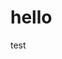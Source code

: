 <h1>hello</h1>
test

<!---
Houssam-l/Houssam-l is a ✨ special ✨ repository because its `README.md` (this file) appears on your GitHub profile.
You can click the Preview link to take a look at your changes.
--->
